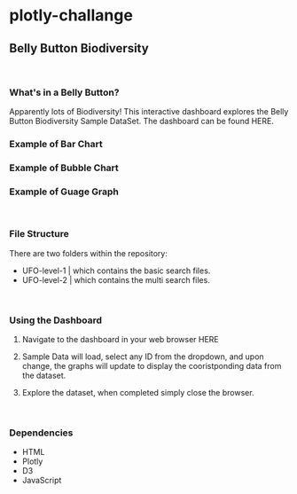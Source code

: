 # plotly-challange
<h2>Belly Button Biodiversity</h2>
<br>
<h3>What's in a Belly Button?</h3>
Apparently lots of Biodiversity! This interactive dashboard explores the Belly Button Biodiversity Sample DataSet. The dashboard can be found HERE. 
<br>
<h3>Example of Bar Chart</h3>
<!-- ![nasa](UFO-level-1/static/images/nasa.jpg) -->
<h3>Example of Bubble Chart</h3>
<!-- ![nasa](UFO-level-1/static/images/nasa.jpg) -->
<h3>Example of Guage Graph</h3>
<!-- ![nasa](UFO-level-1/static/images/nasa.jpg) -->
<br>
<h3>File Structure</h3>
<p>There are two folders within the repository:
<ul><li>UFO-level-1 | which contains the basic search files.</li>
<li>UFO-level-2 | which contains the multi search files.</li></ul>
</p>
<br>
<h3>Using the Dashboard</h3>
<ol><li><p>Navigate to the dashboard in your web browser HERE</p></li>
<li><p>Sample Data will load, select any ID from the dropdown, and upon change, the graphs will update to display the cooristponding data from the dataset. 
</p></li>
<li><p>Explore the dataset, when completed simply close the browser.</p></li></ol>
<br>

<h3>Dependencies</h3>
 <ul>
<li>HTML</li>
<li>Plotly</li>
<li>D3</li>
<li>JavaScript</li>
</ul>
